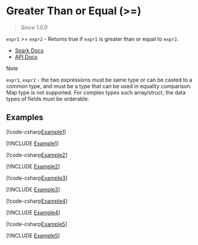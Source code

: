 ﻿# Greater Than or Equal (>=)

> _Since 1.0.0_

`expr1` >= `expr2` - Returns true if `expr1` is greater than or equal to `expr2`.

* [Spark Docs](https://spark.apache.org/docs/latest/api/sql/index.html#_15)
* [API Docs](xref:TypedSpark.NET.Columns.TypedOrdColumn`3.op_GreaterThanOrEqual*)

> [!NOTE]
> `expr1`, `expr2` - the two expressions must be same type or can be casted to a
> common type, and must be a type that can be used in equality comparison. Map
> type is not supported. For complex types such array/struct, the data types of
> fields must be orderable.

## Examples

[!code-csharp[Example1](../../../TypedSpark.NET.Tests/Examples/GreaterThanOrEqual.cs#Example1)]

[!INCLUDE [Example1](../../../TypedSpark.NET.Tests/Examples/__examples__/GreaterThanOrEqual.Case1.md)]

[!code-csharp[Example2](../../../TypedSpark.NET.Tests/Examples/GreaterThanOrEqual.cs#Example2)]

[!INCLUDE [Example2](../../../TypedSpark.NET.Tests/Examples/__examples__/GreaterThanOrEqual.Case2.md)]

[!code-csharp[Example3](../../../TypedSpark.NET.Tests/Examples/GreaterThanOrEqual.cs#Example3)]

[!INCLUDE [Example3](../../../TypedSpark.NET.Tests/Examples/__examples__/GreaterThanOrEqual.Case3.md)]

[!code-csharp[Example4](../../../TypedSpark.NET.Tests/Examples/GreaterThanOrEqual.cs#Example4)]

[!INCLUDE [Example4](../../../TypedSpark.NET.Tests/Examples/__examples__/GreaterThanOrEqual.Case4.md)]

[!code-csharp[Example5](../../../TypedSpark.NET.Tests/Examples/GreaterThanOrEqual.cs#Example5)]

[!INCLUDE [Example5](../../../TypedSpark.NET.Tests/Examples/__examples__/GreaterThanOrEqual.Case5.md)]
